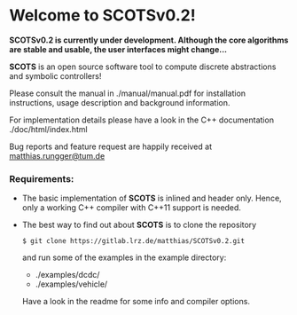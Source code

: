 
# Welcome to SCOTSv0.2!

**SCOTSv0.2 is currently under development. Although the core
algorithms are stable and usable, the user interfaces might change...**


**SCOTS** is an open source software tool to compute discrete abstractions and symbolic controllers!

Please consult the manual in ./manual/manual.pdf for installation instructions,
usage description and background information.

For implementation details please have a look in the C++ documentation ./doc/html/index.html

Bug reports and feature request are happily received at <matthias.rungger@tum.de> 

### Requirements:

* The basic implementation of **SCOTS** is inlined and header only. Hence, only a working C++ compiler
  with C++11 support is needed.

* The best way to find out about **SCOTS** is to clone the repository 
  
    `$ git clone https://gitlab.lrz.de/matthias/SCOTSv0.2.git`
  
    and run some of the examples in the example directory: 

  * ./examples/dcdc/
  * ./examples/vehicle/

  Have a look in the readme for some info and compiler options.
  
